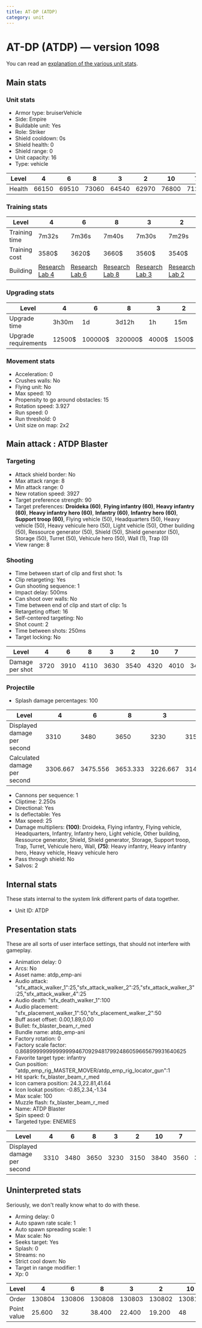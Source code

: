 ```yaml
---
title: AT-DP (ATDP)
category: unit
---
```


# AT-DP (ATDP) — version 1098

You can read an [explanation  of the various unit stats](unitexplained.md).

## Main stats

### Unit stats

  * Armor type: bruiserVehicle
  * Side: Empire
  * Buildable unit: Yes
  * Role: Striker
  * Shield cooldown: 0s
  * Shield health: 0
  * Shield range: 0
  * Unit capacity: 16
  * Type: vehicle

|Level |4    |6    |8    |3    |2    |10   |7    |1    |9    |5    |
|------|-----|-----|-----|-----|-----|-----|-----|-----|-----|-----|
|Health|66150|69510|73060|64540|62970|76800|71260|61440|74900|67810|


### Training stats

|Level        |4                                      |6                                      |8                                      |3                                      |2                                      |10                                      |7                                      |1                              |9                                      |5                                      |
|-------------|---------------------------------------|---------------------------------------|---------------------------------------|---------------------------------------|---------------------------------------|----------------------------------------|---------------------------------------|-------------------------------|---------------------------------------|---------------------------------------|
|Training time|7m32s                                  |7m36s                                  |7m40s                                  |7m30s                                  |7m29s                                  |8m                                      |7m38s                                  |7m28s                          |7m44s                                  |7m34s                                  |
|Training cost|3580$                                  |3620$                                  |3660$                                  |3560$                                  |3540$                                  |4048$                                   |3640$                                  |3520$                          |3696$                                  |3600$                                  |
|Building     |[Research Lab 4](empireOffenseLab.html)|[Research Lab 6](empireOffenseLab.html)|[Research Lab 8](empireOffenseLab.html)|[Research Lab 3](empireOffenseLab.html)|[Research Lab 2](empireOffenseLab.html)|[Research Lab 10](empireOffenseLab.html)|[Research Lab 7](empireOffenseLab.html)|[Factory 8](empireFactory.html)|[Research Lab 9](empireOffenseLab.html)|[Research Lab 5](empireOffenseLab.html)|


### Upgrading stats

|Level               |4     |6      |8      |3    |2    |10      |7      |1   |9       |5     |
|--------------------|------|-------|-------|-----|-----|--------|-------|----|--------|------|
|Upgrade time        |3h30m |1d     |3d12h  |1h   |15m  |1w1d    |2d     |0s  |5d      |8h    |
|Upgrade requirements|12500$|100000$|320000$|4000$|1500$|1750000$|160000$|600$|1000000$|25000$|


### Movement stats

  * Acceleration: 0
  * Crushes walls: No
  * Flying unit: No
  * Max speed: 10
  * Propensity to go around obstacles: 15
  * Rotation speed: 3.927
  * Run speed: 0
  * Run threshold: 0
  * Unit size on map: 2x2

## Main attack : ATDP Blaster

### Targeting

  * Attack shield border: No
  * Max attack range: 8
  * Min attack range: 0
  * New rotation speed: 3927
  * Target preference strength: 90
  * Target preferences: **Droideka (60)**, **Flying infantry (60)**, **Heavy infantry (60)**, **Heavy infantry hero (60)**, **Infantry (60)**, **Infantry hero (60)**, **Support troop (60)**, Flying vehicle (50), Headquarters (50), Heavy vehicle (50), Heavy vehicule hero (50), Light vehicle (50), Other building (50), Ressource generator (50), Shield (50), Shield generator (50), Storage (50), Turret (50), Vehicule hero (50), Wall (1), Trap (0)
  * View range: 8

### Shooting

  * Time between start of clip and first shot: 1s
  * Clip retargeting: Yes
  * Gun shooting sequence: 1
  * Impact delay: 500ms
  * Can shoot over walls: No
  * Time between end of clip and start of clip: 1s
  * Retargeting offset: 16
  * Self-centered targeting: No
  * Shot count: 2
  * Time between shots: 250ms
  * Target locking: No

|Level          |4   |6   |8   |3   |2   |10  |7   |1   |9   |5   |
|---------------|----|----|----|----|----|----|----|----|----|----|
|Damage per shot|3720|3910|4110|3630|3540|4320|4010|3460|4210|3810|


### Projectile

  * Splash damage percentages: 100

|Level                       |4       |6       |8       |3       |2       |10  |7       |1       |9       |5       |
|----------------------------|--------|--------|--------|--------|--------|----|--------|--------|--------|--------|
|Displayed damage per second |3310    |3480    |3650    |3230    |3150    |3840|3560    |3080    |3740    |3390    |
|Calculated damage per second|3306.667|3475.556|3653.333|3226.667|3146.667|3840|3564.444|3075.556|3742.222|3386.667|


  * Cannons per sequence: 1
  * Cliptime: 2.250s
  * Directional: Yes
  * Is deflectable: Yes
  * Max speed: 25
  * Damage multipliers: **(100)**: Droideka, Flying infantry, Flying vehicle, Headquarters, Infantry, Infantry hero, Light vehicle, Other building, Ressource generator, Shield, Shield generator, Storage, Support troop, Trap, Turret, Vehicule hero, Wall, **(75)**: Heavy infantry, Heavy infantry hero, Heavy vehicle, Heavy vehicule hero
  * Pass through shield: No
  * Salvos: 2

## Internal stats

These stats internal to the system link different parts of data together.

  * Unit ID: ATDP

## Presentation stats

These are all sorts of user interface settings, that should not interfere with gameplay.

  * Animation delay: 0
  * Arcs: No
  * Asset name: atdp_emp-ani
  * Audio attack: "sfx_attack_walker_1":25,"sfx_attack_walker_2":25,"sfx_attack_walker_3":25,"sfx_attack_walker_4":25
  * Audio death: "sfx_death_walker_1":100
  * Audio placement: "sfx_placement_walker_1":50,"sfx_placement_walker_2":50
  * Buff asset offset: 0.00,1.89,0.00
  * Bullet: fx_blaster_beam_r_med
  * Bundle name: atdp_emp-ani
  * Factory rotation: 0
  * Factory scale factor: 0.8689999999999999946709294817992486059665679931640625
  * Favorite target type: infantry
  * Gun position: "atdp_emp_rig_MASTER_MOVER/atdp_emp_rig_locator_gun":1
  * Hit spark: fx_blaster_beam_r_med
  * Icon camera position: 24.3,22.81,41.64
  * Icon lookat position: -0.85,2.34,-1.34
  * Max scale: 100
  * Muzzle flash: fx_blaster_beam_r_med
  * Name: ATDP Blaster
  * Spin speed: 0
  * Targeted type: ENEMIES

|Level                      |4   |6   |8   |3   |2   |10  |7   |1   |9   |5   |
|---------------------------|----|----|----|----|----|----|----|----|----|----|
|Displayed damage per second|3310|3480|3650|3230|3150|3840|3560|3080|3740|3390|


## Uninterpreted stats

Seriously, we don't really know what to do with these.

  * Arming delay: 0
  * Auto spawn rate scale: 1
  * Auto spawn spreading scale: 1
  * Max scale: No
  * Seeks target: Yes
  * Splash: 0
  * Streams: no
  * Strict cool down: No
  * Target in range modifier: 1
  * Xp: 0

|Level      |4     |6     |8     |3     |2     |10    |7     |1     |9     |5     |
|-----------|------|------|------|------|------|------|------|------|------|------|
|Order      |130804|130806|130808|130803|130802|130810|130807|130801|130809|130805|
|Point value|25.600|32    |38.400|22.400|19.200|48    |35.200|16    |41.600|28.800|



